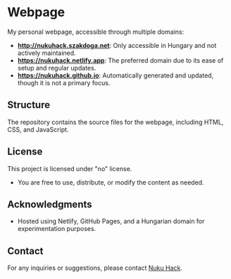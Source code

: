 # Webpage

My personal webpage, accessible through multiple domains:

- **http://nukuhack.szakdoga.net**: Only accessible in Hungary and not actively maintained.
- **https://nukuhack.netlify.app**: The preferred domain due to its ease of setup and regular updates.
- **https://nukuhack.github.io**: Automatically generated and updated, though it is not a primary focus.

## Structure
The repository contains the source files for the webpage, including HTML, CSS, and JavaScript.

## License
This project is licensed under "no" license.
- You are free to use, distribute, or modify the content as needed.

## Acknowledgments
- Hosted using Netlify, GitHub Pages, and a Hungarian domain for experimentation purposes.

## Contact
For any inquiries or suggestions, please contact [Nuku Hack](mailto:nukuhack@gmail.com).
